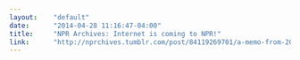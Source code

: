 ```yaml
---
layout:    "default"
date:      "2014-04-28 11:16:47-04:00"
title:     "NPR Archives: Internet is coming to NPR!"
link:      "http://nprchives.tumblr.com/post/84119269701/a-memo-from-20-years-ago-today-key-quote-the"
---
```

